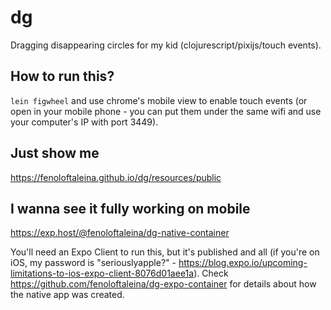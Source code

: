 # dg

Dragging disappearing circles for my kid (clojurescript/pixijs/touch events).

## How to run this?

`lein figwheel` and use chrome's mobile view to enable touch events (or open in your mobile phone - you can put them under the same wifi and use your computer's IP with port 3449).

## Just show me

https://fenoloftaleina.github.io/dg/resources/public

## I wanna see it fully working on mobile

https://exp.host/@fenoloftaleina/dg-native-container

You'll need an Expo Client to run this, but it's published and all (if you're on iOS, my password is "seriouslyapple?" - https://blog.expo.io/upcoming-limitations-to-ios-expo-client-8076d01aee1a). Check https://github.com/fenoloftaleina/dg-expo-container for details about how the native app was created.
